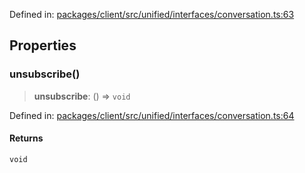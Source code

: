 Defined in: [packages/client/src/unified/interfaces/conversation.ts:63](https://github.com/signalwire/signalwire-js/blob/52fa77b6c8db68f4c99b30b3776f45a4309e15bf/packages/client/src/unified/interfaces/conversation.ts#L63)

## Properties

### unsubscribe()

> **unsubscribe**: () => `void`

Defined in: [packages/client/src/unified/interfaces/conversation.ts:64](https://github.com/signalwire/signalwire-js/blob/52fa77b6c8db68f4c99b30b3776f45a4309e15bf/packages/client/src/unified/interfaces/conversation.ts#L64)

#### Returns

`void`
